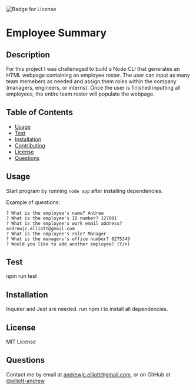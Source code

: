 
  
  ![Badge for License](https://img.shields.io/badge/License-MIT%20License-green)

  # Employee Summary
  ## Description
  For this project I was challeneged to build a Node CLI that generates an HTML webpage containing an employee roster. The user can input as many team memebers as needed and assign them roles within the company (managers, engineers, or interns). Once the user is finished inputting all employees, the entire team roster will populate the webpage.

  ## Table of Contents
  - [Usage](#Usage)
  - [Test](#Test)
  - [Installation](#Installation)
  - [Contributing](#Contributing)
  - [License](#License)
  - [Questions](#Questions)

  ## Usage
  Start program by running ```node app``` after installing dependencies.

  Example of questions:
  ```
  ? What is the employee's name? Andrew
  ? What is the employee's ID number? 127001
  ? What is the employee's work email address? andrewjc.elliott@gmail.com
  ? What is the employee's role? Manager
  ? What is the managers's office number? 8275349
  ? Would you like to add another employee? (Y/n)
  ``` 

  ## Test
  npm run test

  ## Installation
  Inquirer and Jest are needed. run npm i to install all dependencies.  

  ## License
  MIT License

  ## Questions
  Contact me by email at andrewjc.elliott@gmail.com, or on GitHub at [@elliott-andrew](https://www.github.com/elliott-andrew)